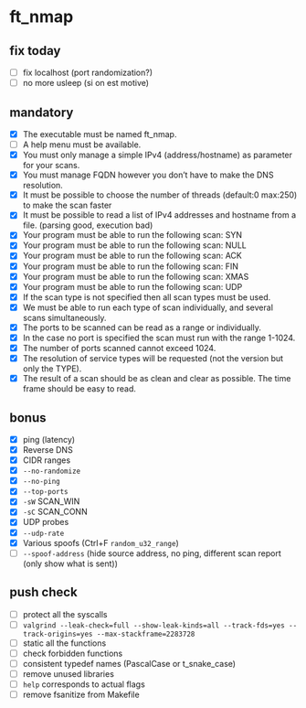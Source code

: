 # ft_nmap

## fix today

- [ ] fix localhost (port randomization?)
- [ ] no more usleep (si on est motive)

## mandatory

- [x] The executable must be named ft_nmap.
- [ ] A help menu must be available.
- [x] You must only manage a simple IPv4 (address/hostname) as parameter for your scans.
- [x] You must manage FQDN however you don’t have to make the DNS resolution.
- [x] It must be possible to choose the number of threads (default:0 max:250) to make the scan faster
- [x] It must be possible to read a list of IPv4 addresses and hostname from a file. (parsing good, execution bad)
- [x] Your program must be able to run the following scan: SYN
- [x] Your program must be able to run the following scan: NULL
- [x] Your program must be able to run the following scan: ACK
- [x] Your program must be able to run the following scan: FIN
- [x] Your program must be able to run the following scan: XMAS
- [x] Your program must be able to run the following scan: UDP
- [x] If the scan type is not specified then all scan types must be used.
- [x] We must be able to run each type of scan individually, and several scans simultaneously.
- [x] The ports to be scanned can be read as a range or individually.
- [x] In the case no port is specified the scan must run with the range 1-1024.
- [x] The number of ports scanned cannot exceed 1024.
- [x] The resolution of service types will be requested (not the version but only the TYPE).
- [x] The result of a scan should be as clean and clear as possible. The time frame should be easy to read.

## bonus

- [x] ping (latency)
- [x] Reverse DNS
- [x] CIDR ranges
- [x] `--no-randomize`
- [x] `--no-ping`
- [x] `--top-ports`
- [x] `-sW` SCAN_WIN
- [x] `-sC` SCAN_CONN
- [x] UDP probes
- [x] `--udp-rate`
- [x] Various spoofs (Ctrl+F `random_u32_range`)
- [ ] `--spoof-address` (hide source address, no ping, different scan report (only show what is sent))

## push check

- [ ] protect all the syscalls
- [ ] `valgrind --leak-check=full --show-leak-kinds=all --track-fds=yes --track-origins=yes --max-stackframe=2283728`
- [ ] static all the functions
- [ ] check forbidden functions
- [ ] consistent typedef names (PascalCase or t_snake_case)
- [ ] remove unused libraries
- [ ] `help` corresponds to actual flags
- [ ] remove fsanitize from Makefile
